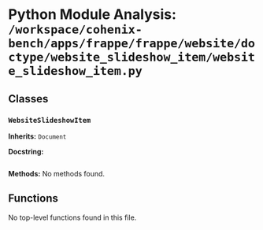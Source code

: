 # Python Module Analysis: `/workspace/cohenix-bench/apps/frappe/frappe/website/doctype/website_slideshow_item/website_slideshow_item.py`

## Classes

### `WebsiteSlideshowItem`
**Inherits:** `Document`


**Docstring:**
```

```

**Methods:**
No methods found.




## Functions

No top-level functions found in this file.
